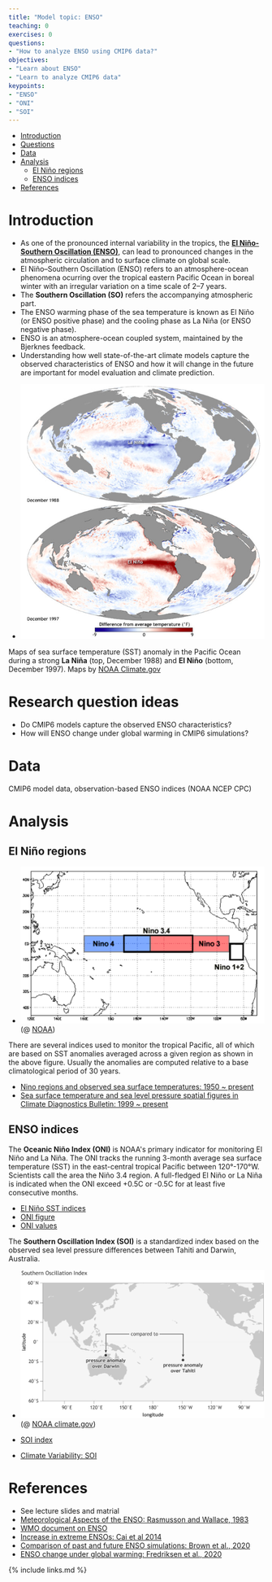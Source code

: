 ```yaml
---
title: "Model topic: ENSO"
teaching: 0
exercises: 0
questions:
- "How to analyze ENSO using CMIP6 data?"
objectives:
- "Learn about ENSO"
- "Learn to analyze CMIP6 data"
keypoints:
- "ENSO"
- "ONI"
- "SOI"
---
```


*   [Introduction](#introduction)
*   [Questions](#research-question-ideas)
*   [Data](#data)
*   [Analysis](#analysis-indices)
	* [El Niño regions](#niño-regions)
	* [ENSO indices](#enso-indices)
*   [References](#references)

# Introduction

- As one of the pronounced internal variability in the tropics, the [**El Niño-Southern Oscillation (ENSO)**](https://en.wikipedia.org/wiki/El_Ni%C3%B1o%E2%80%93Southern_Oscillation), can lead to pronounced changes in the atmospheric circulation and to surface climate on global scale.  
- El Niño–Southern Oscillation (ENSO) refers to an atmosphere-ocean phenomena ocurring over the tropical eastern Pacific Ocean in boreal winter with an irregular variation on a time scale of 2–7 years. 
- The **Southern Oscillation (SO)** refers the accompanying atmospheric part. 
- The ENSO warming phase of the sea temperature is known as El Niño (or ENSO positive phase) and the cooling phase as La Niña (or ENSO negative phase). 
- ENSO is an atmosphere-ocean coupled system, maintained by the Bjerknes feedback.
- Understanding how well state-of-the-art climate models capture the observed characteristics of ENSO and how it will change in the future are important for model evaluation and climate prediction.

*  <img src="../fig/enso-example.png"> 
Maps of sea surface temperature (SST) anomaly in the Pacific Ocean during a strong **La Niña** (top, December 1988) and **El Niño** (bottom, December 1997). Maps by [NOAA Climate.gov](https://www.climate.gov/news-features/understanding-climate/climate-variability-oceanic-ni%C3%B1o-index)

# Research question ideas

- Do CMIP6 models capture the observed ENSO characteristics?
- How will ENSO change under global warming in CMIP6 simulations?

# Data

CMIP6 model data, observation-based ENSO indices (NOAA NCEP CPC)

# Analysis

## El Niño regions

*  <img src="../fig/nino-regions.png" width=500> (@ [NOAA](https://www.ncdc.noaa.gov/teleconnections/enso/indicators/sst/#:~:text=El%20Ni%C3%B1o%20(La%20Ni%C3%B1a)%20is,C%20(%2D0.5%C2%B0C)))

There are several indices used to monitor the tropical Pacific, all of which are based on SST anomalies averaged across a given region as shown in the above figure. Usually the anomalies are computed relative to a base climatological period of 30 years. 

* [Nino regions and observed sea surface temperatures: 1950 ~ present](https://www.ncdc.noaa.gov/teleconnections/enso/indicators/sst/#:~:text=El%20Ni%C3%B1o%20(La%20Ni%C3%B1a)%20is,C%20(%2D0.5%C2%B0C))
* [Sea surface temperature and sea level pressure spatial figures in Climate Diagnostics Bulletin: 1999 ~ present](https://www.cpc.ncep.noaa.gov/products/CDB/CDB_Archive_html/CDB_archive.shtml)

## ENSO indices

The **Oceanic Niño Index (ONI)** is NOAA's primary indicator for monitoring El Niño and La Niña.
The ONI tracks the running 3-month average sea surface temperature (SST) in the east-central tropical Pacific between 120°-170°W. Scientists call the area the Niño 3.4 region. A full-fledged El Niño or La Niña is indicated when the ONI exceed +0.5C or -0.5C for at least five consecutive months.  

* [El Niño SST indices](https://climatedataguide.ucar.edu/climate-data/nino-sst-indices-nino-12-3-34-4-oni-and-tni)
* [ONI figure](https://www.climate.gov/news-features/understanding-climate/climate-variability-oceanic-nino-index)
* [ONI values](https://origin.cpc.ncep.noaa.gov/products/analysis_monitoring/ensostuff/ONI_v5.php)

The **Southern Oscillation Index (SOI)** is a standardized index based on the observed sea level pressure differences between Tahiti and Darwin, Australia.
*  <img src="../fig/SOI.png" width=500> (@ [NOAA climate.gov](https://www.climate.gov/news-features/blogs/enso/why-are-there-so-many-enso-indexes-instead-just-one))

* [SOI index](https://www.ncdc.noaa.gov/teleconnections/enso/indicators/soi/)
* [Climate Variability: SOI](https://www.climate.gov/news-features/understanding-climate/climate-variability-southern-oscillation-index#:~:text=The%20Southern%20Oscillation%20Index%20or,level%20pressure%20at%20each%20station)

# References

* See lecture slides and matrial
* [Meteorological Aspects of the ENSO: Rasmusson and Wallace, 1983](https://science.sciencemag.org/content/sci/222/4629/1195.full.pdf?casa_token=T0DAzCum0FAAAAAA:QNR4LBUu2wAbL5Ow1cKgJB8LDkhS2L0rau90TwSbI-7jUZ3Q6rhGYd5fh8w8BR9fLOd-m29dCu9rcA)
* [WMO document on ENSO](https://library.wmo.int/doc_num.php?explnum_id=7888)
* [Increase in extreme ENSOs: Cai et al 2014](https://www.nature.com/articles/nclimate2100)
* [Comparison of past and future ENSO simulations: Brown et al., 2020](https://cp.copernicus.org/articles/16/1777/2020/cp-16-1777-2020.pdf)
* [ENSO change under global warming: Fredriksen et al., 2020](https://agupubs.onlinelibrary.wiley.com/doi/full/10.1029/2020GL090640)

<!--  
(El Niño and La Niña events, ENSO SST and SLV patterns)
-->
 
{% include links.md %}
